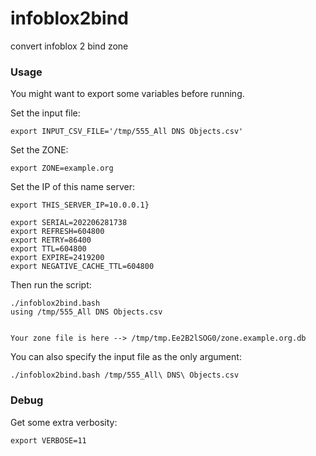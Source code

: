 # infoblox2bind
convert infoblox 2 bind zone


### Usage

You might want to export some variables before running.

Set the input file:

```
export INPUT_CSV_FILE='/tmp/555_All DNS Objects.csv'
```

Set the ZONE:

```
export ZONE=example.org
```

Set the IP of this name server:

```
export THIS_SERVER_IP=10.0.0.1}
```

```
export SERIAL=202206281738
export REFRESH=604800
export RETRY=86400
export TTL=604800
export EXPIRE=2419200
export NEGATIVE_CACHE_TTL=604800
```

Then run the script:

```
./infoblox2bind.bash
using /tmp/555_All DNS Objects.csv


Your zone file is here --> /tmp/tmp.Ee2B2lSOG0/zone.example.org.db
```

You can also specify the input file as the only argument:

```
./infoblox2bind.bash /tmp/555_All\ DNS\ Objects.csv
```

### Debug

Get some extra verbosity:

```
export VERBOSE=11
```
